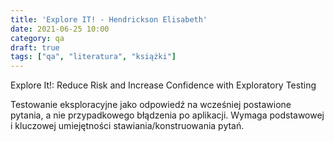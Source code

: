 ```yaml
---
title: 'Explore IT! - Hendrickson Elisabeth'
date: 2021-06-25 10:00
category: qa
draft: true
tags: ["qa", "literatura", "książki"]
---
```


Explore It!: Reduce Risk and Increase Confidence with Exploratory Testing


Testowanie eksploracyjne jako odpowiedź na wcześniej postawione pytania, a nie przypadkowego błądzenia po aplikacji. Wymaga podstawowej i kluczowej umiejętności stawiania/konstruowania pytań.